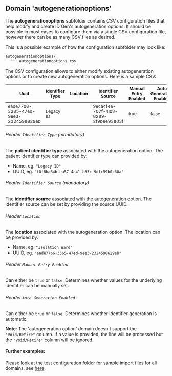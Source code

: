 ## Domain 'autogenerationoptions'

The **autogenerationoptions** subfolder contains CSV configuration files that help
modify and create ID Gen's autogeneration options. It should be possible in most cases to
configure them via a single CSV configuration file, however there can be as
many CSV files as desired.

This is a possible example of how the configuration subfolder may look like:
```bash
autogenerationoptions/
  └── autogenerationoptions.csv
```
The CSV configuration allows to either modify existing autogeneration options or to
create new autogeneration options. Here is a sample CSV:

| <sub>Uuid</sub>                                 | <sub>Identifier Type</sub> | <sub>Location</sub>      | <sub>Identifier Source</sub>                    | <sub>Manual Entry Enabled</sub> | <sub>Auto Generation Enabled</sub> | <sub>Sort Weight</sub> | <sub>_order:2000</sub> |
|--------------------------------------|-----------------|---------------|--------------------------------------|----------------------|-------------------------|-------------|-------------|
| <sub>eade77b6-3365-47ed-9ee3-2324598629eb</sub> | <sub>Legacy ID</sub>       |  | <sub>9eca4f4e-707f-4lb8-8289-2f9b6e93803f</sub> | <sub>true</sub></sub>                 | <sub>false</sub>                   |             |             |



###### Header `Identifier Type` *(mandatory)*
The **patient identifier type** associated with the autogeneration option. The patient identifier type can provided by:

* Name, eg. `"Legacy ID"`
* UUID, eg. `"f0f8ba64b-ea57-4a41-b33c-9dfc59b0c60a"`

###### Header `Identifier Source` *(mandatory)*
The **identifier source** associated with the autogeneration option. The identifier source can be set by providing the source UUID.


###### Header `Location`
The **location** associated with the autogeneration option. The location can be provided by:

* Name, eg. `"Isolation Ward"` 
* UUID, eg. `"eade77b6-3365-47ed-9ee3-2324598629eb"`

###### Header `Manual Entry Enabled`
Can either be `true` or `false`. Determines whether values for the underlying identifier can be manually set.

###### Header `Auto Generation Enabled` 
Can either be `true` or `false`. Determines whether identifier generation is automatic.

**Note**: The 'autogeneration option' domain doesn't support the `"Void/Retire"` column. If a value is provided, the line will be processed but the `"Void/Retire"` column will be ignored. 

#### Further examples:
Please look at the test configuration folder for sample import files for all domains, see
[here](../api/src/test/resources/testAppDataDir/configuration).
